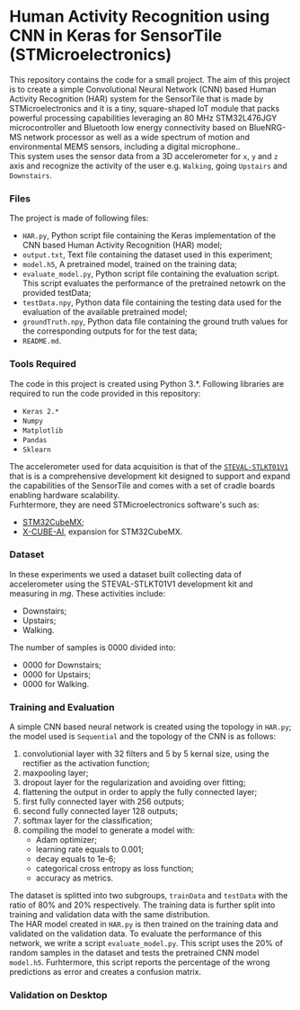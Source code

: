 # Human Activity Recognition using CNN in Keras for SensorTile (STMicroelectronics)
This repository contains the code for a small project. The aim of this project is to create a simple Convolutional Neural Network (CNN) based Human Activity Recognition (HAR) system for the SensorTile that is made by STMicroelectronics and it is a tiny, square-shaped IoT module that packs powerful processing capabilities leveraging an 80 MHz STM32L476JGY microcontroller and Bluetooth low energy connectivity based on BlueNRG-MS network processor as well as a wide spectrum of motion and environmental MEMS sensors, including a digital microphone..  
This system uses the sensor data from a 3D accelerometer for `x`, `y` and `z` axis and recognize the activity of the user e.g. `Walking`, going `Upstairs` and `Downstairs`.

### Files
The project is made of following files:
* `HAR.py`, Python script file containing the Keras implementation of the CNN based Human Activity Recognition (HAR) model;
* `output.txt`, Text file containing the dataset used in this experiment;
* `model.h5`, A pretrained model, trained on the training data;
* `evaluate_model.py`, Python script file containing the evaluation script. This script evaluates the performance of the pretrained netowrk on the provided testData;
* `testData.npy`, Python data file containing the testing data used for the evaluation of the available pretrained model;
* `groundTruth.npy`, Python data file containing the ground truth values for the corresponding outputs for for the test data;
* `README.md`.


### Tools Required
The code in this project is created using Python 3.\*. 
Following libraries are required to run the code provided in this repository:
* `Keras 2.*`
* `Numpy`
* `Matplotlib`
* `Pandas`
* `Sklearn`  

The accelerometer used for data acquisition is that of the [`STEVAL-STLKT01V1`](https://www.st.com/en/evaluation-tools/steval-stlkt01v1.html) that is is a comprehensive development kit designed to support and expand the capabilities of the SensorTile and comes with a set of cradle boards enabling hardware scalability.  
Furhtermore, they are need STMicroelectronics software's such as:
* [STM32CubeMX](https://www.st.com/content/st_com/en/products/development-tools/software-development-tools/stm32-software-development-tools/stm32-configurators-and-code-generators/stm32cubemx.html);
* [X-CUBE-AI](https://www.st.com/en/embedded-software/x-cube-ai.html), expansion for STM32CubeMX.


### Dataset
In these experiments we used a dataset built collecting data of accelerometer using the STEVAL-STLKT01V1 development kit and measuring in *mg*. These activities include:
* Downstairs;
* Upstairs;
* Walking.

The number of samples is 0000 divided into:
* 0000 for Downstairs;
* 0000 for Upstairs;
* 0000 for Walking.

### Training and Evaluation
A simple CNN based neural network is created using the topology in `HAR.py`; the model used is `Sequential` and the topology of the CNN is as follows:
1. convolutionial layer with 32 filters and 5 by 5 kernal size, using the rectifier as the activation function;
2. maxpooling layer;
3. dropout layer for the regularization and avoiding over fitting;
4. flattening the output in order to apply the fully connected layer;
5. first fully connected layer with 256 outputs;
6. second fully connected layer 128 outputs;
7. softmax layer for the classification;
8. compiling the model to generate a model with:
	* Adam optimizer;
	* learning rate equals to 0.001;
	* decay equals to 1e-6;
	* categorical cross entropy as loss function;
	* accuracy as metrics.

The dataset is splitted into two subgroups, `trainData` and `testData` with the ratio of 80% and 20% respectively. The training data is further split into training and validation data with the same distribution.   
The HAR model created in `HAR.py` is then trained on the training data and validated on the validation data. To evaluate the performance of this network, we write a script `evaluate_model.py`. This script uses the 20% of random samples in the dataset and tests the pretrained CNN model `model.h5`. Furhtermore, this script reports the percentage of the wrong predictions as error and creates a confusion matrix. 


### Validation on Desktop